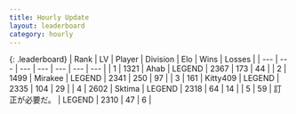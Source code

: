 ```yaml
---
title: Hourly Update
layout: leaderboard
category: hourly
---
```


{: .leaderboard}
| Rank | LV | Player | Division | Elo | Wins | Losses |
| --- | --- | --- | --- | --- | --- | --- |
| <span data-change="0">1</span> | 1321 | <span title="ID: 402846">Ahab</span> | LEGEND | <span data-change="0">2367</span> | <span data-change="0">173</span> | <span data-change="0">44</span> |
| <span data-change="0">2</span> | 1499 | <span title="ID: 416373">Mirakee</span> | LEGEND | <span data-change="0">2341</span> | <span data-change="0">250</span> | <span data-change="0">97</span> |
| <span data-change="0">3</span> | 161 | <span title="ID: 459203">Kitty409</span> | LEGEND | <span data-change="0">2335</span> | <span data-change="0">104</span> | <span data-change="0">29</span> |
| <span data-change="0">4</span> | 2602 | <span title="ID: 353063">Sktima</span> | LEGEND | <span data-change="0">2318</span> | <span data-change="0">64</span> | <span data-change="0">14</span> |
| <span data-change="0">5</span> | 59 | <span title="ID: 754604">訂正が必要だ。</span> | LEGEND | <span data-change="0">2310</span> | <span data-change="0">47</span> | <span data-change="0">6</span> |